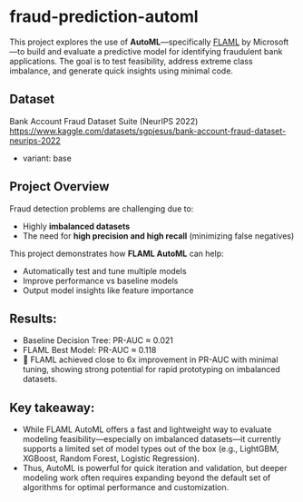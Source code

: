 # fraud-prediction-automl
This project explores the use of **AutoML**—specifically [FLAML](https://github.com/microsoft/FLAML) by Microsoft—to build and evaluate a predictive model for identifying fraudulent bank applications. 
The goal is to test feasibility, address extreme class imbalance, and generate quick insights using minimal code.

## Dataset
Bank Account Fraud Dataset Suite (NeurIPS 2022)
https://www.kaggle.com/datasets/sgpjesus/bank-account-fraud-dataset-neurips-2022
- variant: base

## Project Overview

Fraud detection problems are challenging due to:
- Highly **imbalanced datasets**
- The need for **high precision and high recall** (minimizing false negatives)

This project demonstrates how **FLAML AutoML** can help:
- Automatically test and tune multiple models
- Improve performance vs baseline models
- Output model insights like feature importance

## Results:
- Baseline Decision Tree: PR-AUC ≈ 0.021
- FLAML Best Model: PR-AUC ≈ 0.118
- 📌 FLAML achieved close to 6x improvement in PR-AUC with minimal tuning, showing strong potential for rapid prototyping on imbalanced datasets.

## Key takeaway: 
- While FLAML AutoML offers a fast and lightweight way to evaluate modeling feasibility—especially on imbalanced datasets—it currently supports a limited set of model types out of the box (e.g., LightGBM, XGBoost, Random Forest, Logistic Regression).
- Thus, AutoML is powerful for quick iteration and validation, but deeper modeling work often requires expanding beyond the default set of algorithms for optimal performance and customization.

